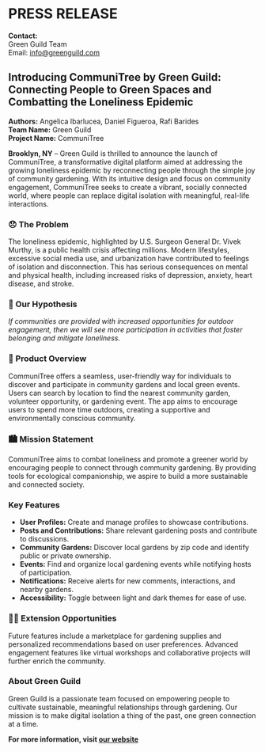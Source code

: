 # PRESS RELEASE

**Contact:**  
Green Guild Team  
Email: info@greenguild.com

## Introducing CommuniTree by Green Guild: Connecting People to Green Spaces and Combatting the Loneliness Epidemic

**Authors:** Angelica Ibarlucea, Daniel Figueroa, Rafi Barides  
**Team Name:** Green Guild  
**Project Name:** CommuniTree

**Brooklyn, NY** – Green Guild is thrilled to announce the launch of CommuniTree, a transformative digital platform aimed at addressing the growing loneliness epidemic by reconnecting people through the simple joy of community gardening. With its intuitive design and focus on community engagement, CommuniTree seeks to create a vibrant, socially connected world, where people can replace digital isolation with meaningful, real-life interactions.

### 😞 The Problem 
The loneliness epidemic, highlighted by U.S. Surgeon General Dr. Vivek Murthy, is a public health crisis affecting millions. Modern lifestyles, excessive social media use, and urbanization have contributed to feelings of isolation and disconnection. This has serious consequences on mental and physical health, including increased risks of depression, anxiety, heart disease, and stroke.

### 🤔 Our Hypothesis
*If communities are provided with increased opportunities for outdoor engagement, then we will see more participation in activities that foster belonging and mitigate loneliness.*

### 📱 Product Overview
CommuniTree offers a seamless, user-friendly way for individuals to discover and participate in community gardens and local green events. Users can search by location to find the nearest community garden, volunteer opportunity, or gardening event. The app aims to encourage users to spend more time outdoors, creating a supportive and environmentally conscious community.

### 🏙️  Mission Statement 
CommuniTree aims to combat loneliness and promote a greener world by encouraging people to connect through community gardening. By providing tools for ecological companionship, we aspire to build a more sustainable and connected society.

### Key Features
- **User Profiles:** Create and manage profiles to showcase contributions.
- **Posts and Contributions:** Share relevant gardening posts and contribute to discussions.
- **Community Gardens:** Discover local gardens by zip code and identify public or private ownership.
- **Events:** Find and organize local gardening events while notifying hosts of participation.
- **Notifications:** Receive alerts for new comments, interactions, and nearby gardens.
- **Accessibility:** Toggle between light and dark themes for ease of use.

### 🏋🏽 Extension Opportunities 
Future features include a marketplace for gardening supplies and personalized recommendations based on user preferences. Advanced engagement features like virtual workshops and collaborative projects will further enrich the community.

### About Green Guild
Green Guild is a passionate team focused on empowering people to cultivate sustainable, meaningful relationships through gardening. Our mission is to make digital isolation a thing of the past, one green connection at a time.

**For more information, visit [our website](https://www.greenguild.com)**
